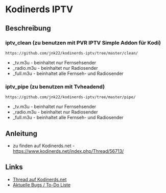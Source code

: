 # Kodinerds IPTV
## Beschreibung
### iptv_clean (zu benutzen mit PVR IPTV Simple Addon für Kodi)
    https://github.com/jnk22/kodinerds-iptv/tree/master/clean/
* _tv.m3u - beinhaltet nur Fernsehsender
* _radio.m3u - beinhaltet nur Radiosender
* _full.m3u - beinhaltet alle Fernseh- und Radiosender
### iptv_pipe (zu benutzen mit Tvheadend)
    https://github.com/jnk22/kodinerds-iptv/tree/master/pipe/
* _tv.m3u - beinhaltet nur Fernsehsender
* _radio.m3u - beinhaltet nur Radiosender
* _full.m3u - beinhaltet alle Fernseh- und Radiosender
## Anleitung
* zu finden auf Kodinerds.net - https://www.kodinerds.net/index.php/Thread/56713/
## Links
* [Thread auf Kodinerds.net](https://www.kodinerds.net/index.php/Thread/56498/)
* [Aktuelle Bugs / To-Do Liste](https://github.com/jnk22/kodinerds-iptv/issues)